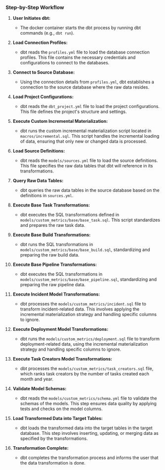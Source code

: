 ### Step-by-Step Workflow

1. **User Initiates dbt:**

   - The docker container starts the dbt process by running dbt commands (e.g., `dbt run`).

2. **Load Connection Profiles:**

   - dbt reads the `profiles.yml` file to load the database connection profiles. This file contains the necessary credentials and configurations to connect to the databases.

3. **Connect to Source Database:**

   - Using the connection details from `profiles.yml`, dbt establishes a connection to the source database where the raw data resides.

4. **Load Project Configurations:**

   - dbt reads the `dbt_project.yml` file to load the project configurations. This file defines the project's structure and settings.

5. **Execute Custom Incremental Materialization:**

   - dbt runs the custom incremental materialization script located in `macros/incremental.sql`. This script handles the incremental loading of data, ensuring that only new or changed data is processed.

6. **Load Source Definitions:**

   - dbt reads the `models/sources.yml` file to load the source definitions. This file specifies the raw data tables that dbt will reference in its transformations.

7. **Query Raw Data Tables:**

   - dbt queries the raw data tables in the source database based on the definitions in `sources.yml`.

8. **Execute Base Task Transformations:**

   - dbt executes the SQL transformations defined in `models/custom_metrics/base/base_task.sql`. This script standardizes and prepares the raw task data.

9. **Execute Base Build Transformations:**

   - dbt runs the SQL transformations in `models/custom_metrics/base/base_build.sql`, standardizing and preparing the raw build data.

10. **Execute Base Pipeline Transformations:**

    - dbt executes the SQL transformations in `models/custom_metrics/base/base_pipeline.sql`, standardizing and preparing the raw pipeline data.

11. **Execute Incident Model Transformations:**

    - dbt processes the `models/custom_metrics/incident.sql` file to transform incident-related data. This involves applying the incremental materialization strategy and handling specific columns to ignore.

12. **Execute Deployment Model Transformations:**

    - dbt runs the `models/custom_metrics/deployment.sql` file to transform deployment-related data, using the incremental materialization strategy and handling specific columns to ignore.

13. **Execute Task Creators Model Transformations:**

    - dbt processes the `models/custom_metrics/task_creators.sql` file, which ranks task creators by the number of tasks created each month and year.

14. **Validate Model Schemas:**

    - dbt reads the `models/custom_metrics/schema.yml` file to validate the schemas of the models. This step ensures data quality by applying tests and checks on the model columns.

15. **Load Transformed Data into Target Tables:**

    - dbt loads the transformed data into the target tables in the target database. This step involves inserting, updating, or merging data as specified by the transformations.

16. **Transformation Complete:**
    - dbt completes the transformation process and informs the user that the data transformation is done.
